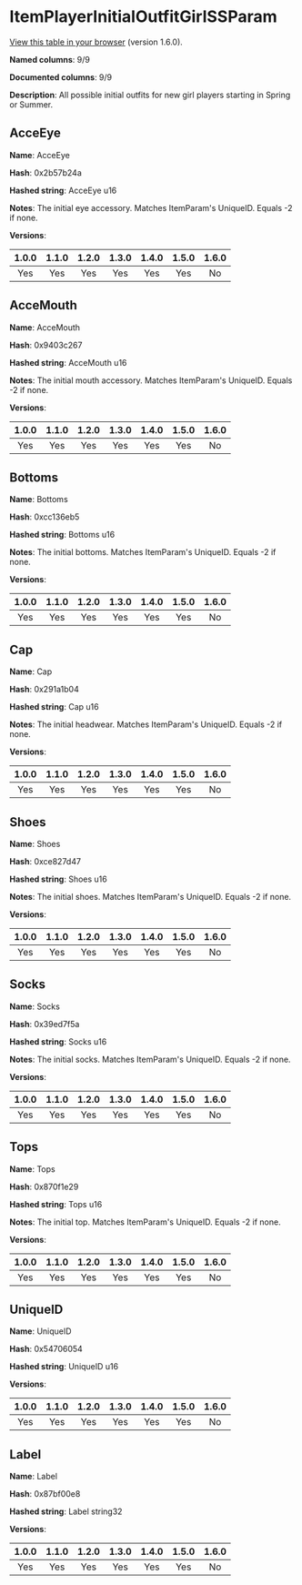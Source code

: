 # ItemPlayerInitialOutfitGirlSSParam
[View this table in your browser](ItemPlayerInitialOutfitGirlSSParam-value.md) (version 1.6.0).

**Named columns**: 9/9

**Documented columns**: 9/9

**Description**: All possible initial outfits for new girl players starting in Spring or Summer.
## AcceEye

**Name**: AcceEye

**Hash**: 0x2b57b24a

**Hashed string**: AcceEye u16

**Notes**: The initial eye accessory. Matches ItemParam's UniqueID. Equals -2 if none.

**Versions**: 

 | 1.0.0 | 1.1.0 | 1.2.0 | 1.3.0 | 1.4.0 | 1.5.0 | 1.6.0
|:--:|:--:|:--:|:--:|:--:|:--:|:--:|
| Yes | Yes | Yes | Yes | Yes | Yes | No| 


## AcceMouth

**Name**: AcceMouth

**Hash**: 0x9403c267

**Hashed string**: AcceMouth u16

**Notes**: The initial mouth accessory. Matches ItemParam's UniqueID. Equals -2 if none.

**Versions**: 

 | 1.0.0 | 1.1.0 | 1.2.0 | 1.3.0 | 1.4.0 | 1.5.0 | 1.6.0
|:--:|:--:|:--:|:--:|:--:|:--:|:--:|
| Yes | Yes | Yes | Yes | Yes | Yes | No| 


## Bottoms

**Name**: Bottoms

**Hash**: 0xcc136eb5

**Hashed string**: Bottoms u16

**Notes**: The initial bottoms. Matches ItemParam's UniqueID. Equals -2 if none.

**Versions**: 

 | 1.0.0 | 1.1.0 | 1.2.0 | 1.3.0 | 1.4.0 | 1.5.0 | 1.6.0
|:--:|:--:|:--:|:--:|:--:|:--:|:--:|
| Yes | Yes | Yes | Yes | Yes | Yes | No| 


## Cap

**Name**: Cap

**Hash**: 0x291a1b04

**Hashed string**: Cap u16

**Notes**: The initial headwear. Matches ItemParam's UniqueID. Equals -2 if none.

**Versions**: 

 | 1.0.0 | 1.1.0 | 1.2.0 | 1.3.0 | 1.4.0 | 1.5.0 | 1.6.0
|:--:|:--:|:--:|:--:|:--:|:--:|:--:|
| Yes | Yes | Yes | Yes | Yes | Yes | No| 


## Shoes

**Name**: Shoes

**Hash**: 0xce827d47

**Hashed string**: Shoes u16

**Notes**: The initial shoes. Matches ItemParam's UniqueID. Equals -2 if none.

**Versions**: 

 | 1.0.0 | 1.1.0 | 1.2.0 | 1.3.0 | 1.4.0 | 1.5.0 | 1.6.0
|:--:|:--:|:--:|:--:|:--:|:--:|:--:|
| Yes | Yes | Yes | Yes | Yes | Yes | No| 


## Socks

**Name**: Socks

**Hash**: 0x39ed7f5a

**Hashed string**: Socks u16

**Notes**: The initial socks. Matches ItemParam's UniqueID. Equals -2 if none.

**Versions**: 

 | 1.0.0 | 1.1.0 | 1.2.0 | 1.3.0 | 1.4.0 | 1.5.0 | 1.6.0
|:--:|:--:|:--:|:--:|:--:|:--:|:--:|
| Yes | Yes | Yes | Yes | Yes | Yes | No| 


## Tops

**Name**: Tops

**Hash**: 0x870f1e29

**Hashed string**: Tops u16

**Notes**: The initial top. Matches ItemParam's UniqueID. Equals -2 if none.

**Versions**: 

 | 1.0.0 | 1.1.0 | 1.2.0 | 1.3.0 | 1.4.0 | 1.5.0 | 1.6.0
|:--:|:--:|:--:|:--:|:--:|:--:|:--:|
| Yes | Yes | Yes | Yes | Yes | Yes | No| 


## UniqueID

**Name**: UniqueID

**Hash**: 0x54706054

**Hashed string**: UniqueID u16

**Versions**: 

 | 1.0.0 | 1.1.0 | 1.2.0 | 1.3.0 | 1.4.0 | 1.5.0 | 1.6.0
|:--:|:--:|:--:|:--:|:--:|:--:|:--:|
| Yes | Yes | Yes | Yes | Yes | Yes | No| 


## Label

**Name**: Label

**Hash**: 0x87bf00e8

**Hashed string**: Label string32

**Versions**: 

 | 1.0.0 | 1.1.0 | 1.2.0 | 1.3.0 | 1.4.0 | 1.5.0 | 1.6.0
|:--:|:--:|:--:|:--:|:--:|:--:|:--:|
| Yes | Yes | Yes | Yes | Yes | Yes | No| 


